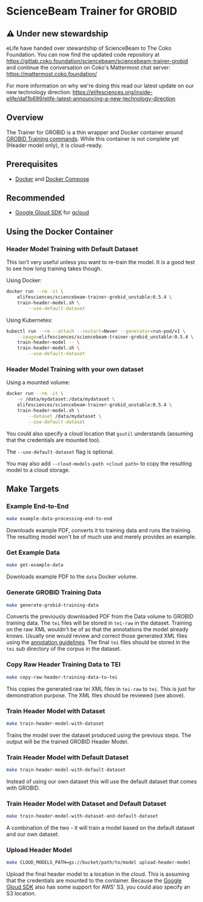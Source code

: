 # ScienceBeam Trainer for GROBID

## ⚠️ Under new stewardship

eLife have handed over stewardship of ScienceBeam to The Coko Foundation. You can now find the updated code repository at https://gitlab.coko.foundation/sciencebeam/sciencebeam-trainer-grobid and continue the conversation on Coko's Mattermost chat server: https://mattermost.coko.foundation/

For more information on why we're doing this read our latest update on our new technology direction: https://elifesciences.org/inside-elife/daf1b699/elife-latest-announcing-a-new-technology-direction

## Overview

The Trainer for GROBID is a thin wrapper and Docker container around [GROBID Training commands](https://grobid.readthedocs.io/en/latest/Training-the-models-of-Grobid/). While this container is not complete yet (Header model only), it is cloud-ready.

## Prerequisites

* [Docker](https://www.docker.com/) and [Docker Compose](https://docs.docker.com/compose/)

## Recommended

* [Google Gloud SDK](https://cloud.google.com/sdk/docs/) for [gcloud](https://cloud.google.com/sdk/gcloud/)

## Using the Docker Container

### Header Model Training with Default Dataset

This isn't very useful unless you want to re-train the model. It is a good test to see how long training takes though.

Using Docker:

```bash
docker run --rm -it \
    elifesciences/sciencebeam-trainer-grobid_unstable:0.5.4 \
    train-header-model.sh \
        --use-default-dataset
```

Using Kubernetes:

```bash
kubectl run --rm --attach --restart=Never --generator=run-pod/v1 \
    --image=elifesciences/sciencebeam-trainer-grobid_unstable:0.5.4 \
    train-header-model -- \
    train-header-model.sh \
        --use-default-dataset
```

### Header Model Training with your own dataset

Using a mounted volume:

```bash
docker run --rm -it \
    -v /data/mydataset:/data/mydataset \
    elifesciences/sciencebeam-trainer-grobid_unstable:0.5.4 \
    train-header-model.sh \
        --dataset /data/mydataset \
        --use-default-dataset
```

You could also specify a cloud location that `gsutil` understands (assuming that the credentials are mounted too).

The `--use-default-dataset` flag is optional.

You may also add `--cloud-models-path <cloud path>` to copy the resulting model to a cloud storage.

## Make Targets

### Example End-to-End

```bash
make example-data-processing-end-to-end
```

Downloads example PDF, converts it to training data and runs the training. The resulting model won't be of much use and merely provides an example.

### Get Example Data

```bash
make get-example-data
```

Downloads example PDF to the `data` Docker volume.

### Generate GROBID Training Data

```bash
make generate-grobid-training-data
```

Converts the previously downloaded PDF from the Data volume to GROBID training data. The `tei` files will be stored in `tei-raw` in the dataset. Training on the raw XML wouldn't be of as that the annotations the model already knows. Usually one would review and correct those generated XML files using the [annotation guidelines](https://grobid.readthedocs.io/en/latest/training/General-principles/). The final `tei` files should be stored in the `tei` sub directory of the corpus in the dataset.

### Copy Raw Header Training Data to TEI

```bash
make copy-raw-header-training-data-to-tei
```

This copies the generated raw tei XML files in `tei-raw` to `tei`. This is just for demonstration purpose. The XML files should be reviewed (see above).

### Train Header Model with Dataset

```bash
make train-header-model-with-dataset
```

Trains the model over the dataset produced using the previous steps. The output will be the trained GROBID Header Model.

### Train Header Model with Default Dataset

```bash
make train-header-model-with-default-dataset
```

Instead of using our own dataset this will use the default dataset that comes with GROBID.

### Train Header Model with Dataset and Default Dataset

```bash
make train-header-model-with-dataset-and-default-dataset
```

A combination of the two - it will train a model based on the default dataset and our own dataset.

### Upload Header Model

```bash
make CLOUD_MODELS_PATH=gs://bucket/path/to/model upload-header-model
```

Upload the final header model to a location in the cloud. This is assuming that the credentials are mounted to the container. Because the [Google Gloud SDK](https://cloud.google.com/sdk/docs/) also has some support for AWS' S3, you could also specify an S3 location.

